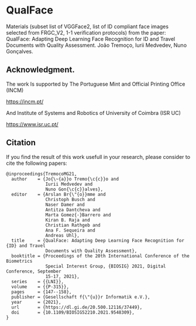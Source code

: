 # QualFace

Materials (subset list of VGGFace2, list of ID compliant face images selected from FRGC_V2, 1-1 verification protocols) from the paper:
QualFace: Adapting Deep Learning Face Recognition for ID and Travel Documents with Quality Assessment. João Tremoço, Iurii Medvedev, Nuno Gonçalves.

## Acknowledgment.
The work Is supported by The Portuguese Mint and Official Printing Office (INCM) 

https://incm.pt/

And Institute of Systems and Robotics of University of Coimbra (ISR UC)

https://www.isr.uc.pt/

##  Citation
If you find the result of this work usefull in your research, please consider to cite the following papers:

```
@inproceedings{TremocoMG21,
  author    = {Jo{\~{a}}o Tremo{\c{c}}o and
               Iurii Medvedev and
               Nuno Gon{\c{c}}alves},
  editor    = {Arslan Br{\"{o}}mme and
               Christoph Busch and
               Naser Damer and
               Antitza Dantcheva and
               Marta Gomez{-}Barrero and
               Kiran B. Raja and
               Christian Rathgeb and
               Ana F. Sequeira and
               Andreas Uhl},
  title     = {QualFace: Adapting Deep Learning Face Recognition for {ID} and Travel
               Documents with Quality Assessment},
  booktitle = {Proceedings of the 20th International Conference of the Biometrics
               Special Interest Group, {BIOSIG} 2021, Digital Conference, September
               15-17, 2021},
  series    = {{LNI}},
  volume    = {{P-315}},
  pages     = {147--158},
  publisher = {Gesellschaft f{\"{u}}r Informatik e.V.},
  year      = {2021},
  url       = {https://dl.gi.de/20.500.12116/37449},
  doi       = {10.1109/BIOSIG52210.2021.9548309},
}
```

